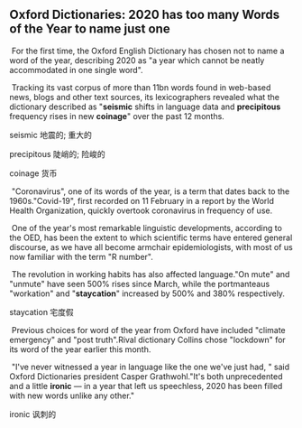 ## Oxford Dictionaries: 2020 has too many Words of the Year to name just one

​		For the first time, the Oxford English Dictionary has chosen not to name a word of the year, describing 2020 as "a year which cannot be neatly accommodated in one single word".

​		Tracking its vast corpus of more than 11bn words found in web-based news, blogs and other text sources, its lexicographers revealed what the dictionary described as "**seismic** shifts in language data and **precipitous** frequency rises in new **coinage**" over the past 12 months.

seismic  地震的; 重大的

precipitous  陡峭的; 险峻的

coinage  货币

​		"Coronavirus", one of its words of the year, is a term that dates back to the 1960s."Covid-19", first recorded on 11 February in a report by the World Health Organization, quickly overtook coronavirus in frequency of use.

​		One of the year's most remarkable linguistic developments, according to the OED, has been the extent to which scientific terms have entered general discourse, as we have all become armchair epidemiologists, with most of us now familiar with the term "R number".

​		The revolution in working habits has also affected language."On mute" and "unmute" have seen 500% rises since March, while the portmanteaus "workation" and "**staycation**" increased by 500% and 380% respectively.

staycation  宅度假

​		Previous choices for word of the year from Oxford have included "climate emergency" and "post truth".Rival dictionary Collins chose "lockdown" for its word of the year earlier this month.

​		"I've never witnessed a year in language like the one we've just had, " said Oxford Dictionaries president Casper Grathwohl."It's both unprecedented and a little **ironic** — in a year that left us speechless, 2020 has been filled with new words unlike any other."

ironic  讽刺的
